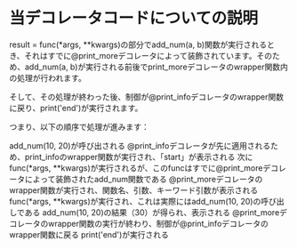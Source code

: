 # 当デコレータコードについての説明

result = func(*args, **kwargs)の部分でadd_num(a, b)関数が実行されるとき、それはすでに@print_moreデコレータによって装飾されています。そのため、add_num(a, b)が実行される前後でprint_moreデコレータのwrapper関数内の処理が行われます。

そして、その処理が終わった後、制御が@print_infoデコレータのwrapper関数に戻り、print('end')が実行されます。

つまり、以下の順序で処理が進みます：

add_num(10, 20)が呼び出される
@print_infoデコレータが先に適用されるため、print_infoのwrapper関数が実行され、「start」が表示される
次にfunc(*args, **kwargs)が実行されるが、このfuncはすでに@print_moreデコレータによって装飾されたadd_num関数である
@print_moreデコレータのwrapper関数が実行され、関数名、引数、キーワード引数が表示される
func(*args, **kwargs)が実行され、これは実際にはadd_num(10, 20)の呼び出しである
add_num(10, 20)の結果（30）が得られ、表示される
@print_moreデコレータのwrapper関数の実行が終わり、制御が@print_infoデコレータのwrapper関数に戻る
print('end')が実行される
